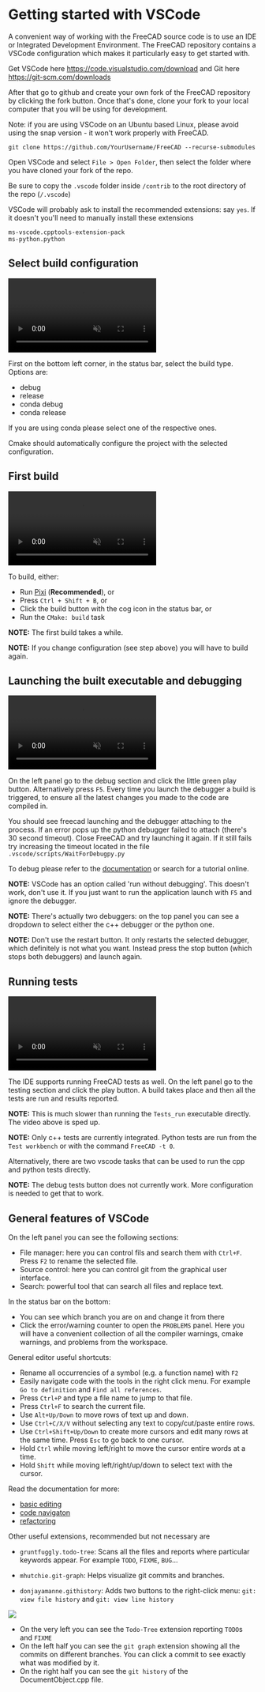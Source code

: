 
# Getting started with VSCode

A convenient way of working with the FreeCAD source code is to use an IDE or Integrated Development Environment. The FreeCAD repository contains a VSCode configuration which makes it particularly easy to get started with.

Get VSCode here https://code.visualstudio.com/download and Git here https://git-scm.com/downloads

After that go to github and create your own fork of the FreeCAD repository by clicking the fork button. Once that's done, clone your fork to your local computer that you will be using for development.

Note: if you are using VSCode on an Ubuntu based Linux, please avoid using the snap version - it won't work properly with FreeCAD.

```
git clone https://github.com/YourUsername/FreeCAD --recurse-submodules
```

Open VSCode and select `File > Open Folder`, then select the folder where you have cloned your fork of the repo.

Be sure to copy the `.vscode` folder inside `/contrib` to the root directory of the repo (`/.vscode`)

VSCode will probably ask to install the recommended extensions: say `yes`. If it doesn't you'll need to manually install these extensions
```
ms-vscode.cpptools-extension-pack
ms-python.python
```

## Select build configuration

<video autoplay muted playsinline loop src="resources/configure.mp4" type="video/mp4"></video>

First on the bottom left corner, in the status bar, select the build type. Options are:
- debug
- release
- conda debug
- conda release

If you are using conda please select one of the respective ones.

Cmake should automatically configure the project with the selected configuration.

## First build

<video autoplay muted playsinline loop src="resources/build.mp4" type="video/mp4"></video>

To build, either:

- Run [Pixi](./index.md#pixi) (**Recommended**), or
- Press `Ctrl + Shift + B`, or
- Click the build button with the cog icon in the status bar, or
- Run the `CMake: build` task

**NOTE:** The first build takes a while.

**NOTE:** If you change configuration (see step above) you will have to build again.

## Launching the built executable and debugging

<video autoplay muted playsinline loop src="resources/debug.mp4" type="video/mp4"></video>

On the left panel go to the debug section and click the little green play button. Alternatively press `F5`. Every time you launch the debugger a build is triggered, to ensure all the latest changes you made to the code are compiled in.

You should see freecad launching and the debugger attaching to the process. If an error pops up the python debugger failed to attach (there's 30 second timeout).
Close FreeCAD and try launching it again. If it still fails try increasing the timeout located in the file `.vscode/scripts/WaitForDebugpy.py`

To debug please refer to the [documentation](https://code.visualstudio.com/docs/editor/debugging#_debug-actions) or search for a tutorial online.

**NOTE:** VSCode has an option called 'run without debugging'. This doesn't work, don't use it. If you just want to run the application launch with `F5` and ignore the debugger.

**NOTE:** There's actually two debuggers: on the top panel you can see a dropdown to select either the c++ debugger or the python one.

**NOTE:** Don't use the restart button. It only restarts the selected debugger, which definitely is not what you want. Instead press the stop button (which stops both debuggers) and launch again.

## Running tests

<video autoplay muted playsinline loop src="resources/testing.mp4" type="video/mp4"></video>

The IDE supports running FreeCAD tests as well. On the left panel go to the testing section and click the play button. A build takes place and then all the tests are run and results reported.

**NOTE:** This is much slower than running the `Tests_run` executable directly. The video above is sped up.

**NOTE:** Only c++ tests are currently integrated. Python tests are run from the `Test workbench` or with the command `FreeCAD -t 0`.

Alternatively, there are two vscode tasks that can be used to run the cpp and python tests directly.

**NOTE:** The debug tests button does not currently work. More configuration is needed to get that to work.

## General features of VSCode

On the left panel you can see the following sections:

- File manager: here you can control fils and search them with `Ctrl+F`. Press `F2` to rename the selected file.
- Source control: here you can control git from the graphical user interface.
- Search: powerful tool that can search all files and replace text.

In the status bar on the bottom:
- You can see which branch you are on and change it from there
- Click the error/warning counter to open the `PROBLEMS` panel. Here you will have a convenient collection of all the compiler warnings, cmake warnings, and problems from the workspace.

General editor useful shortcuts:
- Rename all occurrencies of a symbol (e.g. a function name) with `F2`
- Easily navigate code with the tools in the right click menu. For example `Go to definition` and `Find all references`.
- Press `Ctrl+P` and type a file name to jump to that file.
- Press `Ctrl+F` to search the current file.
- Use `Alt+Up/Down` to move rows of text up and down.
- Use `Ctrl+C/X/V` without selecting any text to copy/cut/paste entire rows.
- Use `Ctrl+Shift+Up/Down` to create more cursors and edit many rows at the same time. Press `Esc` to go back to one cursor.
- Hold `Ctrl` while moving left/right to move the cursor entire words at a time.
- Hold `Shift` while moving left/right/up/down to select text with the cursor.

Read the documentation for more:

- [basic editing](https://code.visualstudio.com/docs/editor/codebasics)
- [code navigaton](https://code.visualstudio.com/docs/editor/editingevolved)
- [refactoring](https://code.visualstudio.com/docs/editor/refactoring)

Other useful extensions, recommended but not necessary are
- ```gruntfuggly.todo-tree```: Scans all the files and reports where particular keywords appear. For example `TODO`, `FIXME`, `BUG`...

- ```mhutchie.git-graph```: Helps visualize git commits and branches.

- ```donjayamanne.githistory```: Adds two buttons to the right-click menu: `git: view file history` and `git: view line history`


![](resources/extensions.png)

- On the very left you can see the `Todo-Tree` extension reporting `TODO`s and `FIXME`
- On the left half you can see the `git graph` extension showing all the commits on different branches. You can click a commit to see exactly what was modified by it.
- On the right half you can see the `git history` of the DocumentObject.cpp file.
